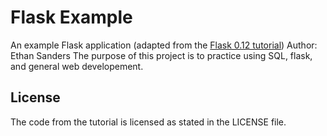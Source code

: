 # Flask Example

An example Flask application (adapted from the [Flask 0.12 tutorial](https://www.iwu.edu/~mliffito/flask_tutorial/))
Author: Ethan Sanders
The purpose of this project is to practice using SQL, flask, and general web developement.

## License

The code from the tutorial is licensed as stated in the LICENSE file.